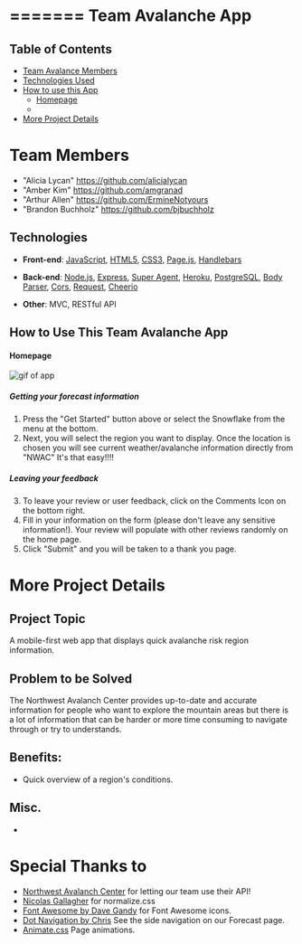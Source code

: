 
=======
**Team Avalanche App**
=======

## Table of Contents
* [Team Avalance Members](#)
* [Technologies Used](#technologies)
* [How to use this App](#how-to-use)
  * [Homepage](#homepage)
  * 
* [More Project Details](#details)

# <a name="team"></a>Team Members
* "Alicia Lycan" <https://github.com/alicialycan>
* "Amber Kim" <https://github.com/amgranad>
* "Arthur Allen" <https://github.com/ErmineNotyours>
* "Brandon Buchholz" <https://github.com/bjbuchholz>


## <a name="technologies"></a>Technologies
* **Front-end**: [JavaScript](https://developer.mozilla.org/en-US/docs/Web/JavaScript),  [HTML5](https://developer.mozilla.org/en-US/docs/Web/Guide/HTML/HTML5), [CSS3](https://developer.mozilla.org/en-US/docs/Web/CSS/CSS3), [Page.js](https://visionmedia.github.io/page.js/), [Handlebars](http://handlebarsjs.com/)

* **Back-end**: [Node.js](https://nodejs.org/en/),  [Express](https://www.npmjs.com/package/express), [Super Agent](https://www.npmjs.com/package/superagent), [Heroku](https://heroku.com/), [PostgreSQL](https://www.postgresql.org/), [Body Parser](https://www.npmjs.com/package/body-parser), [Cors](https://www.npmjs.com/package/cors), [Request](https://www.npmjs.com/package/request), [Cheerio](https://www.npmjs.com/package/cheerio)

* **Other**: MVC, RESTful API

## <a name="how-to-use"></a>How to Use This Team Avalanche App
#### <a name="homepage"></a>Homepage
![gif of app](# "Step 1a")
##### Getting your forecast information
1. Press the "Get Started" button above or select the Snowflake from the menu at the bottom.
2. Next, you will select the region you want to display. Once the location is chosen you will see current weather/avalanche information directly from "NWAC" It's that easy!!!!

##### Leaving your feedback
3. To leave your review or user feedback, click on the Comments Icon on the bottom right.
4. Fill in your information on the form (please don't leave any sensitive information!). Your review will populate with other reviews randomly on the home page.
5. Click "Submit" and you will be taken to a thank you page.

# <a name="details"></a> More Project Details

## Project Topic
A mobile-first web app that displays quick avalanche risk region information.

## Problem to be Solved
The Northwest Avalanch Center provides up-to-date and accurate information for people who want to explore the mountain areas but there is a lot of information that can be harder or more time consuming to navigate through or try to understands.

## Benefits:
* Quick overview of a region's conditions.

## Misc.
* 

# Special Thanks to
* [Northwest Avalanch Center](https://www.nwac.us/) for letting our team use their API!
* [Nicolas Gallagher](https://github.com/necolas) for normalize.css
* [Font Awesome by Dave Gandy](http://fontawesome.io) for Font Awesome icons.
* [Dot Navigation by Chris](https://codepen.io/zuhloobie/pen/RaLJOK) See the side navigation on our Forecast page.
* [Animate.css](https://daneden.github.io/animate.css/) Page animations.
